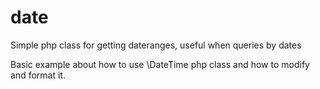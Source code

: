 # date
Simple php class for getting dateranges, useful when queries by dates

Basic example about how to use \DateTime php class and how to modify and format it.
